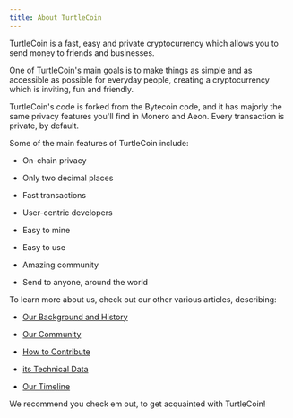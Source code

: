```yaml
---
title: About TurtleCoin
---
```


TurtleCoin is a fast, easy and private cryptocurrency which allows you to send money to friends and businesses.

One of TurtleCoin's main goals is to make things as simple and as accessible as possible for everyday people, creating a cryptocurrency which is inviting, fun and friendly.

TurtleCoin's code is forked from the Bytecoin code, and it has majorly the same privacy features you'll find in Monero and Aeon. Every transaction is private, by default.

Some of the main features of TurtleCoin include:

- On-chain privacy

- Only two decimal places

- Fast transactions

- User-centric developers

- Easy to mine

- Easy to use

- Amazing community

- Send to anyone, around the world


To learn more about us, check out our other various articles, describing:

- [Our Background and History](Background-and-History)

- [Our Community](Community)

- [How to Contribute](Contributiing)

- [its Technical Data](Technical-Data)

- [Our Timeline](Timeline)

We recommend you check em out, to get acquainted with TurtleCoin!
